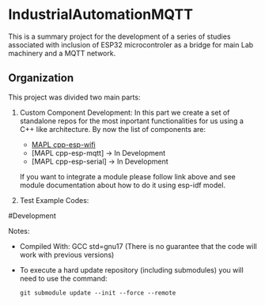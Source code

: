 # IndustrialAutomationMQTT

This is a summary project for the development of a series of studies associated with inclusion of ESP32 microcontroler as a bridge for main Lab machinery and a MQTT network.

## Organization

This project was divided two main parts:
1. Custom Component Development:
    In this part we create a set of standalone repos for the most inportant functionalities for us using a C++ like architecture. By now the list of components are:

    - [MAPL cpp-esp-wifi](https://github.com/MAPL-UFU/cpp-esp-wifi)
    - [MAPL cpp-esp-mqtt] -> In Development
    - [MAPL cpp-esp-serial] -> In Development

    If you want to integrate a module please follow link above and see module documentation about how to do it using esp-idf model.

2. Test Example Codes:

#Development

Notes:

- Compiled With: GCC std=gnu17 (There is no guarantee that the code will work with previous versions)

- To execute a hard update repository (including submodules) you will need to use the command:

    ``` git submodule update --init --force --remote ```
